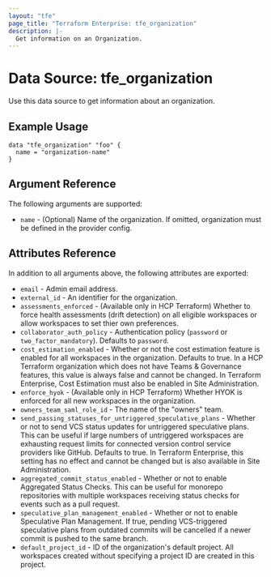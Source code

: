 ```yaml
---
layout: "tfe"
page_title: "Terraform Enterprise: tfe_organization"
description: |-
  Get information on an Organization.
---
```


# Data Source: tfe_organization

Use this data source to get information about an organization.

## Example Usage

```hcl
data "tfe_organization" "foo" {
  name = "organization-name"
}
```

## Argument Reference

The following arguments are supported:
* `name` - (Optional) Name of the organization. If omitted, organization must be defined in the provider config.

## Attributes Reference

In addition to all arguments above, the following attributes are exported:

* `email` - Admin email address.
* `external_id` - An identifier for the organization.
* `assessments_enforced` - (Available only in HCP Terraform) Whether to force health assessments (drift detection) on all eligible workspaces or allow workspaces to set thier own preferences.
* `collaborator_auth_policy` - Authentication policy (`password` or `two_factor_mandatory`). Defaults to `password`.
* `cost_estimation_enabled` - Whether or not the cost estimation feature is enabled for all workspaces in the organization. Defaults to true. In a HCP Terraform organization which does not have Teams & Governance features, this value is always false and cannot be changed. In Terraform Enterprise, Cost Estimation must also be enabled in Site Administration.
* `enforce_hyok` - (Available only in HCP Terraform) Whether HYOK is enforced for all new workspaces in the organization.
* `owners_team_saml_role_id` - The name of the "owners" team.
* `send_passing_statuses_for_untriggered_speculative_plans` - Whether or not to send VCS status updates for untriggered speculative plans. This can be useful if large numbers of untriggered workspaces are exhausting request limits for connected version control service providers like GitHub. Defaults to true. In Terraform Enterprise, this setting has no effect and cannot be changed but is also available in Site Administration.
* `aggregated_commit_status_enabled` - Whether or not to enable Aggregated Status Checks. This can be useful for monorepo repositories with multiple workspaces receiving status checks for events such as a pull request.
* `speculative_plan_management_enabled` - Whether or not to enable Speculative Plan Management. If true, pending VCS-triggered speculative plans from outdated commits will be cancelled if a newer commit is pushed to the same branch.
* `default_project_id` - ID of the organization's default project. All workspaces created without specifying a project ID are created in this project.
